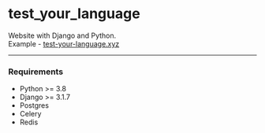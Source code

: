 # test_your_language
Website with Django and Python.  
Example - [test-your-language.xyz](https://test-your-language.xyz/) 

---
### Requirements  
* Python >= 3.8
* Django >= 3.1.7
* Postgres
* Celery
* Redis  
